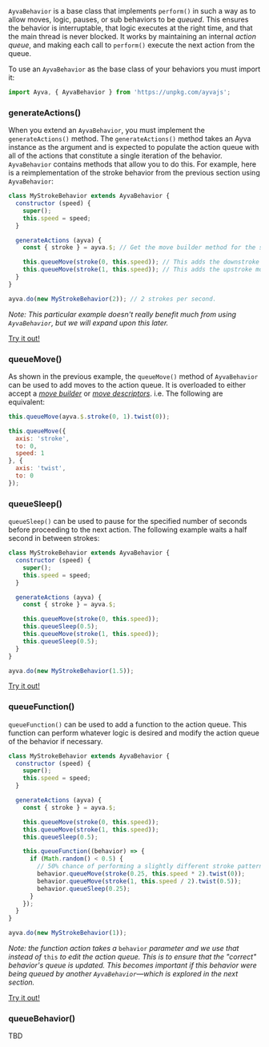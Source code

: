 <p style="margin-top:40px"><code>AyvaBehavior</code> is a base class that implements <code>perform()</code> in such a way as to allow moves, logic, pauses, or sub behaviors to be <i>queued</i>. This ensures the behavior is interruptable, that logic executes at the right time, and that the main thread is never blocked. It works by maintaining an internal <i>action queue</i>, and making each call to <code>perform()</code> execute the next action from the queue.</p>

To use an ```AyvaBehavior``` as the base class of your behaviors you must import it:

```javascript
import Ayva, { AyvaBehavior } from 'https://unpkg.com/ayvajs';
```

### generateActions()

When you extend an ```AyvaBehavior```, you must implement the ```generateActions()``` method. The ```generateActions()``` method takes an Ayva instance as the argument and is expected to populate the action queue with all of the actions that constitute a single iteration of the behavior. ```AyvaBehavior``` contains methods that allow you to do this. For example, here is a reimplementation of the stroke behavior from the previous section using ```AyvaBehavior```:

```javascript
class MyStrokeBehavior extends AyvaBehavior {
  constructor (speed) {
    super();
    this.speed = speed;
  }

  generateActions (ayva) {
    const { stroke } = ayva.$; // Get the move builder method for the stroke axis.

    this.queueMove(stroke(0, this.speed)); // This adds the downstroke move builder to the queue.
    this.queueMove(stroke(1, this.speed)); // This adds the upstroke move builder to the queue.
  }
}

ayva.do(new MyStrokeBehavior(2)); // 2 strokes per second.
```

_Note: This particular example doesn't really benefit much from using ```AyvaBehavior```, but we will expand upon this later._

<a href="./tutorial-examples/behavior-api-custom-example-4.html" target="_blank">Try it out!</a>

### queueMove()

As shown in the previous example, the ```queueMove()``` method of ```AyvaBehavior``` can be used to add moves to the action queue. It is overloaded to either accept a _<a href="./tutorial-motion-api-syntactic-sugar.html#move-builders" target="_blank">move builder</a>_ or _<a href="./tutorial-motion-api-overview.html" target="_blank">move descriptors</a>_. i.e. The following are equivalent:

```javascript
this.queueMove(ayva.$.stroke(0, 1).twist(0));
```

```javascript
this.queueMove({
  axis: 'stroke',
  to: 0,
  speed: 1
}, {
  axis: 'twist',
  to: 0
});
```

### queueSleep()

```queueSleep()``` can be used to pause for the specified number of seconds before proceeding to the next action. The following example waits a half second in between strokes:

```javascript
class MyStrokeBehavior extends AyvaBehavior {
  constructor (speed) {
    super();
    this.speed = speed;
  }

  generateActions (ayva) {
    const { stroke } = ayva.$;

    this.queueMove(stroke(0, this.speed));
    this.queueSleep(0.5);
    this.queueMove(stroke(1, this.speed));
    this.queueSleep(0.5);
  }
}

ayva.do(new MyStrokeBehavior(1.5));
```

<a href="./tutorial-examples/behavior-api-custom-example-5.html" target="_blank">Try it out!</a>

### queueFunction()

```queueFunction()``` can be used to add a function to the action queue. This function can perform whatever logic is desired and modify the action queue of the behavior if necessary.

```javascript
class MyStrokeBehavior extends AyvaBehavior {
  constructor (speed) {
    super();
    this.speed = speed;
  }

  generateActions (ayva) {
    const { stroke } = ayva.$;

    this.queueMove(stroke(0, this.speed));
    this.queueMove(stroke(1, this.speed));
    this.queueSleep(0.5);

    this.queueFunction((behavior) => {
      if (Math.random() < 0.5) {
        // 50% chance of performing a slightly different stroke pattern with a twist.
        behavior.queueMove(stroke(0.25, this.speed * 2).twist(0));
        behavior.queueMove(stroke(1, this.speed / 2).twist(0.5));
        behavior.queueSleep(0.25);
      }
    });
  }
}

ayva.do(new MyStrokeBehavior(1));
```

_Note: the function action takes a_ ```behavior``` _parameter and we use that instead of_ ```this``` _to edit the action queue. This is to ensure that the "correct" behavior's queue is updated. This becomes important if this behavior were being queued by another ```AyvaBehavior```—which is explored in the next section._

<a href="./tutorial-examples/behavior-api-custom-example-6.html" target="_blank">Try it out!</a>

### queueBehavior()

TBD
